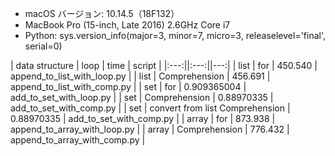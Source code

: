 - macOS バージョン: 10.14.5（18F132）
- MacBook Pro (15-inch, Late 2016) 2.6GHz Core i7
- Python: sys.version_info(major=3, minor=7, micro=3, releaselevel='final', serial=0)

| data structure | loop | time | script |
|:---:||:---:||---:|
| list | for | 450.540 | append_to_list_with_loop.py |
| list | Comprehension | 456.691 | append_to_list_with_comp.py |
| set | for | 0.909365004 | add_to_set_with_loop.py |
| set | Comprehension | 0.88970335 | add_to_set_with_comp.py |
| set | convert from list Comprehension | 0.88970335 | add_to_set_with_comp.py |
| array | for | 873.938 | append_to_array_with_loop.py |
| array | Comprehension | 776.432 | append_to_array_with_comp.py |
